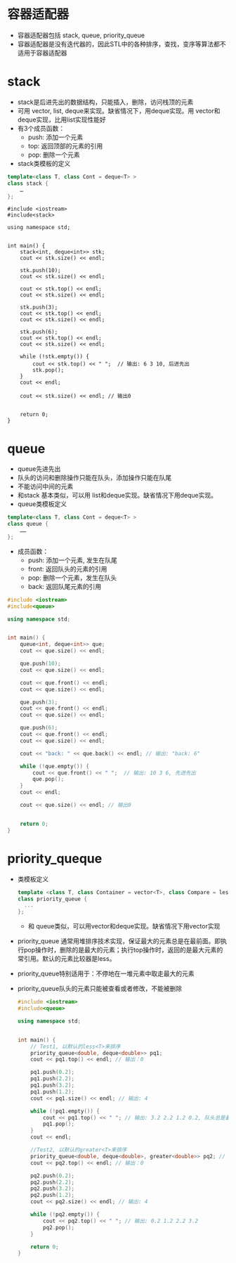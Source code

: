 # 容器适配器

* 容器适配器包括 stack, queue, priority_queue
* 容器适配器是没有迭代器的，因此STL中的各种排序，查找，变序等算法都不适用于容器适配器

#  stack

* stack是后进先出的数据结构，只能插入，删除，访问栈顶的元素
* 可用 vector, list, deque来实现。缺省情况下，用deque实现。用 vector和deque实现，比用list实现性能好
* 有3个成员函数：
  * push: 添加一个元素
  * top: 返回顶部的元素的引用　
  * pop: 删除一个元素
* stack类模板的定义

```c++
template<class T, class Cont = deque<T> > 
class stack { 
	…
}; 
```

```
#include <iostream>
#include<stack>

using namespace std;


int main() {
    stack<int, deque<int>> stk;
    cout << stk.size() << endl;

    stk.push(10);
    cout << stk.size() << endl;

    cout << stk.top() << endl;
    cout << stk.size() << endl;

    stk.push(3);
    cout << stk.top() << endl;
    cout << stk.size() << endl;

    stk.push(6);
    cout << stk.top() << endl;
    cout << stk.size() << endl;

    while (!stk.empty()) {
        cout << stk.top() << " ";  // 输出: 6 3 10, 后进先出
        stk.pop();
    }
    cout << endl;

    cout << stk.size() << endl; // 输出0


    return 0;
}
```



# queue

* queue先进先出
* 队头的访问和删除操作只能在队头，添加操作只能在队尾
* 不能访问中间的元素
* 和stack 基本类似，可以用 list和deque实现。缺省情况下用deque实现。
* queue类模板定义

```c++
template<class T, class Cont = deque<T> > 
class queue {
	……
};
```

* 成员函数：
  * push: 添加一个元素, 发生在队尾
  * front:  返回队头的元素的引用　
  * pop: 删除一个元素，发生在队头
  * back: 返回队尾元素的引用

```c++
#include <iostream>
#include<queue>

using namespace std;


int main() {
    queue<int, deque<int>> que;
    cout << que.size() << endl;

    que.push(10);
    cout << que.size() << endl;

    cout << que.front() << endl;
    cout << que.size() << endl;

    que.push(3);
    cout << que.front() << endl;
    cout << que.size() << endl;

    que.push(6);
    cout << que.front() << endl;
    cout << que.size() << endl;

    cout << "back: " << que.back() << endl; // 输出: "back: 6"

    while (!que.empty()) {
        cout << que.front() << " ";  // 输出: 10 3 6, 先进先出
        que.pop();
    }
    cout << endl;

    cout << que.size() << endl; // 输出0


    return 0;
}
```



# priority_queque

* 类模板定义

  ```c++
  template <class T, class Container = vector<T>, class Compare = less<T> > 
  class priority_queue {
  	...
  };
  ```

  * 和 queue类似，可以用vector和deque实现。缺省情况下用vector实现

* priority_queue 通常用堆排序技术实现，保证最大的元素总是在最前面。即执行pop操作时，删除的是最大的元素；执行top操作时，返回的是最大元素的常引用。默认的元素比较器是less<T>。

* priority_queue特别适用于：不停地在一堆元素中取走最大的元素

* priority_queue队头的元素只能被查看或者修改，不能被删除

  ```c++
  #include <iostream>
  #include<queue>
  
  using namespace std;
  
  
  int main() {
      // Test1, 以默认的less<T>来排序
      priority_queue<double, deque<double>> pq1;
      cout << pq1.top() << endl; // 输出：0
  
      pq1.push(0.2);
      pq1.push(2.2);
      pq1.push(3.2);
      pq1.push(1.2);
      cout << pq1.size() << endl; // 输出: 4
  
      while (!pq1.empty()) {
          cout << pq1.top() << " "; // 输出: 3.2 2.2 1.2 0.2, 队头总是最大的元素
          pq1.pop();
      }
      cout << endl;
  
      //Test2, 以默认的greater<T>来排序
      priority_queue<double, deque<double>, greater<double>> pq2; // 注：这里如果用vector<double>运行时会有问题
      cout << pq2.top() << endl; // 输出：0
  
      pq2.push(0.2);
      pq2.push(2.2);
      pq2.push(3.2);
      pq2.push(1.2);
      cout << pq2.size() << endl; // 输出: 4
  
      while (!pq2.empty()) {
          cout << pq2.top() << " "; // 输出: 0.2 1.2 2.2 3.2
          pq2.pop();
      }
  
      return 0;
  }
  ```

  

